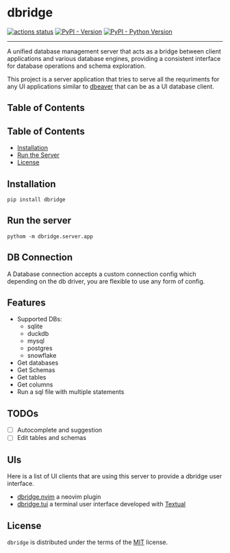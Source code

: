 # dbridge

[![actions status](https://img.shields.io/github/actions/workflow/status/e3oroush/dbridge/publish-pypi.yml?branch=main&logo=github&style=)](https://github.com/e3oroush/dbridge/actions)
[![PyPI - Version](https://img.shields.io/pypi/v/dbridge.svg)](https://pypi.org/project/dbridge)
[![PyPI - Python Version](https://img.shields.io/pypi/pyversions/dbridge.svg)](https://pypi.org/project/dbridge)

---

A unified database management server that acts as a bridge between client applications and various database engines, providing a consistent interface for database operations and schema exploration.

This project is a server application that tries to serve all the requriments for any UI applications similar to [dbeaver](https://dbeaver.io/) that can be as a UI database client.

## Table of Contents

## Table of Contents

- [Installation](#installation)
- [Run the Server](#run-the-server)
- [License](#license)

## Installation

```console
pip install dbridge
```

## Run the server

```console
pythom -m dbridge.server.app
```

## DB Connection

A Database connection accepts a custom connection config which depending on the db driver, you are flexible to use any form of config.

## Features

- Supported DBs:
  - sqlite
  - duckdb
  - mysql
  - postgres
  - snowflake
- Get databases
- Get Schemas
- Get tables
- Get columns
- Run a sql file with multiple statements

## TODOs

- [ ] Autocomplete and suggestion
- [ ] Edit tables and schemas

## UIs

Here is a list of UI clients that are using this server to provide a dbridge user interface.

- [dbridge.nvim](https://github.com/e3oroush/dbridge.nvim) a neovim plugin
- [dbridge.tui](https://github.com/e3oroush/dbridge.nvim) a terminal user interface developed with [Textual](https://textual.textualize.io/)

## License

`dbridge` is distributed under the terms of the [MIT](https://spdx.org/licenses/MIT.html) license.
